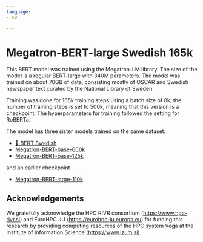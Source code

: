 ```yaml
---
language:
- sv

---
```


# Megatron-BERT-large Swedish 165k

This BERT model was trained using the Megatron-LM library.
The size of the model is a regular BERT-large with 340M parameters.
The model was trained on about 70GB of data, consisting mostly of OSCAR and Swedish newspaper text curated by the National Library of Sweden.

Training was done for 165k training steps using a batch size of 8k; the number of training steps is set to 500k, meaning that this version is a checkpoint.
The hyperparameters for training followed the setting for RoBERTa.


The model has three sister models trained on the same dataset:
- [🤗 BERT Swedish](https://huggingface.co/KBLab/bert-base-swedish-cased-new)
- [Megatron-BERT-base-600k](https://huggingface.co/KBLab/megatron-bert-base-swedish-cased-600k)
- [Megatron-BERT-base-125k](https://huggingface.co/KBLab/megatron-bert-base-swedish-cased-125k)

and an earlier checkpoint
- [Megatron-BERT-large-110k](https://huggingface.co/KBLab/megatron-bert-large-swedish-cased-110k)

## Acknowledgements

We gratefully acknowledge the HPC RIVR consortium (https://www.hpc-rivr.si) and EuroHPC JU (https://eurohpc-ju.europa.eu) for funding this research by providing computing resources of the HPC system Vega at the Institute of Information Science (https://www.izum.si).